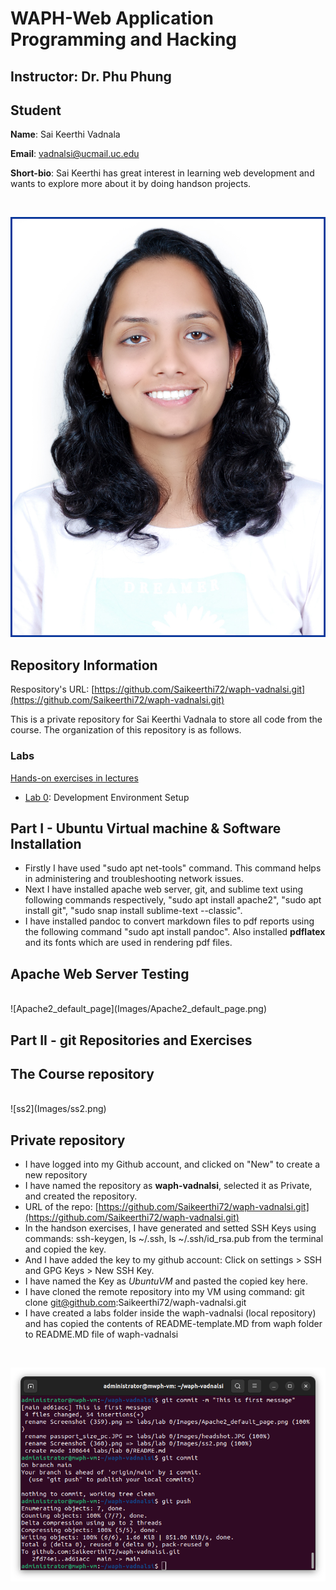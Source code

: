 # WAPH-Web Application Programming and Hacking

## Instructor: Dr. Phu Phung

## Student

**Name**: Sai Keerthi Vadnala

**Email**: vadnalsi@ucmail.uc.edu

**Short-bio**: Sai Keerthi has great interest in learning web development and wants to explore more about it by doing handson projects.

<br>

![Sai Keerthi vadnala headshot](Images/headshot.JPG)

## Repository Information

Respository's URL: [https://github.com/Saikeerthi72/waph-vadnalsi.git](https://github.com/Saikeerthi72/waph-vadnalsi.git)

This is a private repository for Sai Keerthi Vadnala to store all code from the course. The organization of this repository is as follows.

### Labs 

[Hands-on exercises in lectures](labs) 

  - [Lab 0](https://github.com/Saikeerthi72/waph-vadnalsi/tree/main/labs/lab%200): Development Environment Setup 
## Part I - Ubuntu Virtual machine & Software Installation
- Firstly I have used "sudo apt net-tools" command. This command helps in administering and troubleshooting network issues. 
- Next I have installed apache web server, git, and sublime text using following commands respectively, "sudo apt install apache2", "sudo apt install git", "sudo snap install sublime-text --classic".
- I have installed pandoc to convert markdown files to pdf reports using the following command "sudo apt install pandoc". Also installed **pdflatex** and its fonts which are used in rendering pdf files.

## Apache Web Server Testing
<br>
![Apache2_default_page](Images/Apache2_default_page.png)


## Part II - git Repositories and Exercises

## The Course repository
<br>
![ss2](Images/ss2.png)

## Private repository
- I have logged into my Github account, and clicked on "New" to create a new repository
- I have named the repository as **waph-vadnalsi**, selected it as Private, and created the repository.
- URL of the repo: [https://github.com/Saikeerthi72/waph-vadnalsi.git](https://github.com/Saikeerthi72/waph-vadnalsi.git)
- In the handson exercises, I have generated and setted SSH Keys using commands: ssh-keygen, ls ~/.ssh, ls ~/.ssh/id_rsa.pub from the terminal and copied the key.
- And I have added the key to my github account: Click on settings > SSH and GPG Keys > New SSH Key.
- I have named the Key as *UbuntuVM* and pasted the copied key here.
- I have cloned the remote repository into my VM using command: git clone git@github.com:Saikeerthi72/waph-vadnalsi.git
- I have created a labs folder inside the waph-vadnalsi (local repository) and has copied the contents of README-template.MD from waph folder to README.MD file of waph-vadnalsi

<br>

![ss3](Images/ss3.png)


